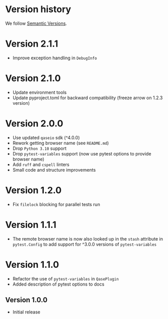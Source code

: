 # Version history

We follow [Semantic Versions](https://semver.org/).

# Version 2.1.1
- Improve exception handling in `DebugInfo`

# Version 2.1.0
- Update environment tools
- Update pyproject.toml for backward compatibility (freeze arrow on 1.2.3 version)

# Version 2.0.0

- Use updated `qaseio` sdk (^4.0.0)
- Rework getting browser name (see `README.md`)
- Drop `Python 3.10` support
- Drop `pytest-variables` support (now use pytest options to provide browser name)
- Add `ruff` and `cspell` linters
- Small code and structure improvements

# Version 1.2.0

- Fix `filelock` blocking for parallel tests run

# Version 1.1.1

- The remote browser name is now also looked up in the `stash` attribute
  in `pytest.Config` to add support for ^3.0.0 versions of `pytest-variables`

# Version 1.1.0

- Refactor the use of `pytest-variables` in `QasePlugin`
- Added description of pytest options to docs

## Version 1.0.0

- Initial release
